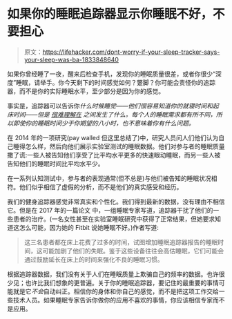 # 如果你的睡眠追踪器显示你睡眠不好，不要担心

> 原文：<https://lifehacker.com/dont-worry-if-your-sleep-tracker-says-your-sleep-was-ba-1833848640>

如果你曾经睡了一夜，醒来后检查手机，发现你的睡眠质量很差，或者你很少“深度”睡眠，请举手。你今天剩下的时间感觉如何？蹩脚？你可能会责怪你的追踪器，而不是你的实际睡眠水平，至少部分是因为你的感觉。



事实是，追踪器可以告诉你*什么时候睡觉——他们很容易知道你的就寝时间和起床时间——但是 [很难理解在](https://vitals.lifehacker.com/what-sleep-tracking-apps-can-and-can-t-tell-you-1787753934) 之间发生了什么。每个人的睡眠需求都有所不同，所以即使你的睡眠时间少于你期望的八小时，也不意味着你有什么问题。*

在 2014 年的一项研究(pay walled 但这里总结了)中，研究人员问人们他们认为自己睡得怎么样，然后向他们展示实验室测试的睡眠数据。他们对参与者的睡眠质量撒了谎:一些人被告知他们享受了比平均水平更多的快速眼动睡眠，而另一些人被告知他们的睡眠时间比平均水平少。

在一系列认知测试中，参与者的表现通常(但不总是)与他们被告知的睡眠状况相符。他们似乎相信了虚假的分析，而不是他们的真实感受和经历。

我们的健身追踪器感觉非常真实和个性化。我们得到最新的数据，没有理由不相信它。但是在 2017 年的一篇论文 中，一组睡眠专家写道，追踪器干扰了他们的一些患者的治疗。(一名女性甚至在实验室睡眠研究中获得了正常结果，但她要求知道这怎么可能，因为她的 Fitbit 说她睡眠不好。)作者写道:

> 这三名患者都在床上花费了过多的时间，试图增加睡眠追踪器报告的睡眠时间，这可能加剧了他们的失眠。鉴于这些设备往往会高估睡眠，它们可能会通过鼓励延长在床上的时间来强化不良的睡眠习惯。

根据追踪器数据，我们没有关于人们在睡眠质量上欺骗自己的频率的数据。也许很少见；也许比我们想象的更普遍。关于你的睡眠追踪器，要记住的最重要的事情可能就是它*不会*自动纠正。相信你的身体和你自己的感觉，而不是把这项工作交给一些技术人员。如果睡眠专家告诉你做你的应用不喜欢的事情，你应该相信专家而不是应用。